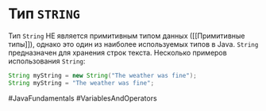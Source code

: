 # Тип `STRING`
Тип `String` НЕ является примитивным типом данных ([[Примитивные типы]]), однако это один из наиболее используемых типов в Java. `String` предназначен для хранения строк текста. Несколько примеров использования `String`:

```java
String myString = new String("The weather was fine");
String myString = "The weather was fine";
```

#JavaFundamentals 
#VariablesAndOperators 